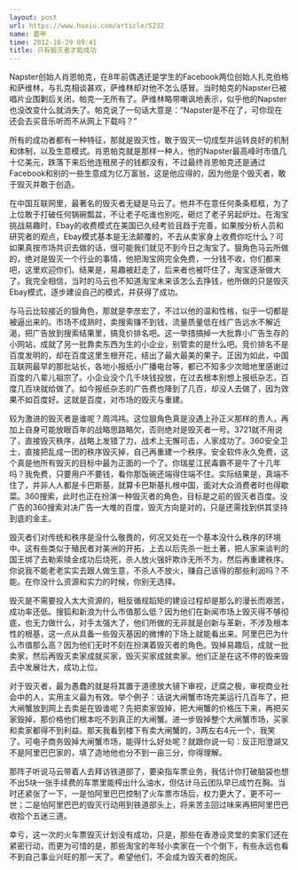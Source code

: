```yaml
---
layout: post
url: https://www.huxiu.com/article/5232
name: 葛甲
time: 2012-10-29 09:41
title: 只有毁灭者才能成功
---
```

Napster创始人肖恩帕克，在8年前偶遇还是学生的Facebook两位创始人扎克伯格和萨维林，与扎克相谈甚欢，萨维林却对他不怎么感冒。当时帕克的Napster已被唱片业围剿后关闭，帕克一无所有了。萨维林略带嘲讽地表示，似乎他的Napster也没改变什么就消失了。帕克说了一句话大意是：“Napster是不在了，可你现在还会去买音乐听而不从网上下载吗？”

所有的成功者都有一种特征，那就是毁灭性，敢于毁灭一切成型并运转良好的机制和体制，以及生意模式。肖恩帕克就是那样一种人，他的Napster最高峰时市值几十亿美元，跌落下来后他连租房子的钱都没有，不过最终肖恩帕克还是通过Facebook和别的一些生意成为亿万富翁，这是他应得的，因为他是个毁灭者，敢于毁灭并敢于创造。

在中国互联网里，最著名的毁灭者无疑是马云了。他并不在意任何条条框框，为了上位敢于打破任何锅碗瓢盆，不让老子吃谁也别吃，砸烂了老子另起炉灶。在淘宝挑战易趣时，Ebay的收费模式在美国已久经考验且趋于完善，如果按分析人员和研究者的观点，Ebay模式基本是无法颠覆的，不去从卖家身上收费你吃什么？可如果真按市场共识去做的话，很可能我们就见不到今日之淘宝了。狠角色马云所做的，绝对是毁灭一个行业的事情，他把淘宝网完全免费，一分钱不收，你们都来吧，这里欢迎你们。结果是，易趣被赶走了，后来者也被吓住了，淘宝逐渐做大了。我完全相信，当时的马云也不知道淘宝未来该怎么去挣钱，他所做的只是毁灭Ebay模式，逐步建设自己的模式，并获得了成功。

与马云比较接近的狠角色，那就是李彦宏了，不过以他的温和性格，似乎一切都是被逼出来的。市场不成熟时，卖搜索赚不到钱，流量质量低在线广告远水不解近渴，把广告放到搜索结果里，搞竞价排名吧。这一举措搞掉一大批靠小广告生存的小网站，成就了另一批靠卖东西为生的小企业，别管卖的是什么吧。竞价排名不是百度发明的，却在百度这里生根开花，结出了最大最美的果子。正因为如此，中国互联网最早的那批站长，各地小报纸小广播电台等，都已不知多少次暗地里感谢过百度的八辈儿祖宗了。小企业没个几千块钱投放，在过去根本别想上报纸杂志，百度几百块就给做了。如今报纸杂志的广告费也降到了几百，却没人去做了，因为效果不如百度好。这就是百度，对市场的毁灭与重建。

较为激进的毁灭者是谁呢？周鸿祎。这位狠角色真是没遇上孙正义那样的贵人，再加上自身可能放眼百年的战略思路略欠，否则绝对是毁灭者一号。3721就不用说了，直接毁灭秩序，战略上发错了力，战术上无懈可击，人家成功了。360安全卫士，直接把乱成一团的秩序毁灭掉，自己再重建一个秩序。安全软件永久免费，这个真是他所有毁灭的目标中最为正面的一个了。你瑞星江民毒霸不是牛了十几年吗？我免费，只要用户不要钱，看你那饭碗还端得住端不住。实际结果是，真端不住了，并非人人都是卡巴斯基，就算卡巴斯基扎根中国，面对大众消费者时也得歇菜。360搜索，此时也正在扮演一种毁灭者的角色，目标是之前的毁灭者百度。没广告的360搜索对决广告一大堆的百度，毁灭方向是对的，只是还需找到供其坚持到底的金主。

毁灭者们对传统和秩序是没什么敬畏的，何况又处在一个基本没什么秩序的环境中。这有些类似于殖民者对美洲的开拓，上去以后先杀一批土著，把人家来谈判的国王绑了去勒索赎金成功后烧死，杀人放火强奸欺诈无所不为，然后再重建秩序。你说我不能老老实实去跟人做生意，不杀人不放火，赚自己该得的那些利润吗？不能。在你没什么资源和实力的时候，你别无选择。

毁灭是不需要投入太大资源的，相反循规蹈矩的建设过程却是那么的漫长而艰苦，成功率还低。搜狐和新浪为什么市值那么低？因为他们在新闻市场上毁灭得不够彻底，也无力做什么，对手太强大了，他们所做的无非就是创新与革新，不涉及根本性的根基，这一点从具备一些毁灭基因的微博的下场上就能看出来。阿里巴巴为什么市值那么高？因为他们无时不刻在扮演着毁灭者的角色。毁掉易趣后，成就一批卖家，然后再毁灭卖家成就买家，毁灭买家成就卖家。他们正是在这不停的毁来毁去中发展壮大，成功上位。

对于毁灭者，最为愚蠢的就是将其置于道德放大镜下审视，迂腐之极，审视商业社会中的人，实用主义最为有效。举个例子：话说大闸蟹市场完美运行几百年了，把大闸蟹放到网上去卖是在毁谁呢？先把卖家毁掉，把大闸蟹的价格压下来，再把买家毁掉，那价格他们根本吃不到真正的大闸蟹。进一步毁掉整个大闸蟹市场，买家和卖家都得不到利益。那天我看到楼下有卖大闸蟹的，3两左右4元一个，我笑了。可电子商务毁掉大闸蟹市场，能得什么好处呢？就跟你说一句：反正阳澄湖又不是阿里巴巴家的，填了造地他也分不到一亩三分，你得理解。

那阵子听说马云带着人去拜访铁道部了，要染指车票业务，我估计你打破脑袋也想不出5块一张手续费的车票里能榨出什么油水，但估计马云团队早已成竹在胸。当时还紧张了一下，一是怕阿里巴巴控制了火车票市场后，权力更大了，更不可一世；二是怕阿里巴巴的毁灭行动用到铁道部头上，将来苦主回过味来再把阿里巴巴收拾个五迷三道。

幸亏，这一次的火车票毁灭计划没有成功，只是，那些在香港设灵堂的卖家们还在紧密行动，而更为可惜的是，那些淘宝的年轻小卖家在一个个倒下，有些永远也看不到自己事业兴旺的那一天了。希望他们，不会成为毁灭者的炮灰。

